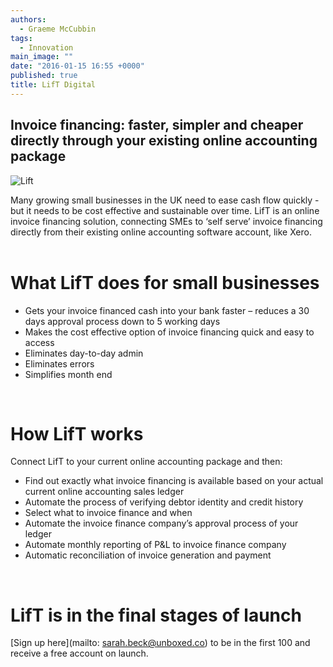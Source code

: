 ```yaml
---
authors:
  - Graeme McCubbin
tags:
  - Innovation
main_image: ""
date: "2016-01-15 16:55 +0000"
published: true
title: LifT Digital
---
```


## Invoice financing: faster, simpler and cheaper directly through your existing online accounting package

![Lift](https://s3-eu-west-1.amazonaws.com/unboxed-web-image-uploader/16a854c40d38d11d08acd69b96e000a8.png)

Many growing small businesses in the UK need to ease cash flow quickly - but it needs to be cost effective and sustainable over time. LifT is an online invoice financing solution, connecting SMEs to ‘self serve’ invoice financing directly from their existing online accounting software account, like Xero.<br/>
<br/>

# What LifT does for small businesses
- Gets your invoice financed cash into your bank faster – reduces a 30 days approval process down to 5 working days
- Makes the cost effective option of invoice financing quick and easy to access
- Eliminates day-to-day admin
- Eliminates errors
- Simplifies month end<br/>
<br/>

# How LifT works
Connect LifT to your current online accounting package and then:

- Find out exactly what invoice financing is available based on your actual current online accounting sales ledger
- Automate the process of verifying debtor identity and credit history
- Select what to invoice finance and when
- Automate the invoice finance company’s approval process of your ledger
- Automate monthly reporting of P&L to invoice finance company
- Automatic reconciliation of invoice generation and payment<br/>
<br/>

# LifT is in the final stages of launch
[Sign up here](mailto: sarah.beck@unboxed.co) to be in the first 100 and receive a free account on launch.

